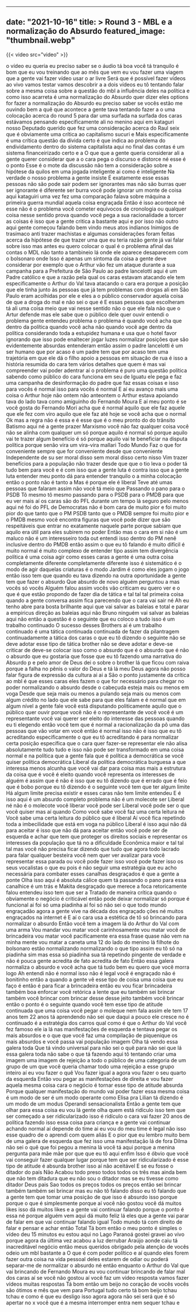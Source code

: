 
---
date: "2021-10-16"
title: > 
    Round 3 - MBL e a normalização do Absurdo
featured_image: "thumbnail.webp"
---

{{< video src="video" >}}


o vídeo eu queria eu preciso saber se o
áudio tá boa você tá tranquilo é bom que
eu vou treinando que ao mês que vem eu
vou fazer uma viagem que a gente vai
fazer vídeo usar o ar livre Será que é
possível fazer vídeos ao vivo vamos
testar vamos descobrir a
a dois vídeos eu tô tentando falar sobre
a mesma coisa sobre a questão do mbl a
influência deles na política e como isso
acarreta é uma normalização do Absurdo
quer dizer eles options for fazer a
normalização do Absurdo eu preciso saber
se vocês estão me ouvindo bem a quê que
acontece a gente tava tentando fazer a o
uma colocação acerca do round 5 para dar
uma surfada na surfada dos caras
estávamos pensando
especificamente ali no menino aqui em
kataguri nosso Deputado querido que fez
uma consideração acerca do Raul seix que
é obviamente uma crítica ao capitalismo
sucuri e Mais especificamente é uma
crítica questão da dívida certo é que
indica ao problema do endividamento
dentro do sistema capitalista aqui no
final das contas é um sistema
financeirizado certo e a O que que a
gente queria considerar ali a gente
querer considerar que a o cara pega o
discurso e distorce né esse é o ponto
Esse é o mote da discussão não tem a
consideração sobre a hipótese da quilos
em uma jogada inteligente ai como é
inteligente Na verdade o nosso problema
a gente insiste É exatamente esse essas
pessoas não são pode sair podem ser
ignorantes mas não são burras quer ser
ignorante é diferente ser burra você
pode ignorar um monte de coisa aqui
kataguiri uma vez fez uma comparação
falava sobre máquina a primeira guerra
mundial aquela coisa engraçada Então é
isso acontece né esse não é o problema
você cometer equívocos de cronologia ou
qualquer coisa nesse sentido prova
quando você pega a sua racionalidade
a torcer as coisas é isso que a gente
critica a bastante aqui
e por isso não outro aqui gente começou
falando bem vindo meus atos indianos
Inimigos de trasímaco anti trazer
machistas e algumas considerações foram
feitas acerca da hipótese de que trazer
uma que eu teria razão gente já vai
falar sobre isso mas antes eu quero
colocar o qual é o problema afinal das
contas o MDL não tanto a tambineio lá
onde ele aparece desaparecem com o
bolsonaro onde Isso é apenas um sintoma
da coisa a gente deve considerar por
exemplo que o Arthur vão fez um ataque
durante a sua campanha para a Prefeitura
de São Paulo ao padre lancelotti aqui é
um Padre católico e que a razão pela
qual os caras estavam atacando ele tem
especificamente o Arthur do Val tava
atacando o cara era porque a posição que
ele tinha junto às pessoas que já tem
problemas com drogas ali em São Paulo
eram acolhidas por ele e eles a o
público conservador aquela coisa de que
a droga do mal e não sei o que é E essas
pessoas que escolheram tá ali uma coisa
meio que vai nesse sentido não o que ele
fala não que o Artur defende mas ele
sabe que o público dele quer ouvir
entendi o problema gente entendeu
problema o problema é quando você acha
que dentro da política quando você acha
não quando você age dentro da política
considerando toda a estupidez humana e
usa que o hotel favor ignorando que isso
pode enaltecer jogar luzes
normalizar posições que são
evidentemente absurdas entenderam então
assim o padre lancelotti é um ser humano
que por acaso é um padre tem que por
acaso tem uma trajetória em que ele dá o
filho apoio a pessoas em situação de rua
é isso a história resumida do cara tem
vários detalhes que quem é mas vai
compreender vai poder adentrar aí o
problema é puro uma questão política
sabendo como público do cara funciona em
seu de Iguatu ele pega e faz uma
campanha de desinformação do padre que
faz essas coisas
e isso para vocês é normal isso para
vocês é normal E aí eu avanço mais uma
coisa o Arthur hoje não ontem não
anteontem o Arthur estava apoiando tava
do lado tava como amiguinho do Fernando
Moura E aí meu ponto é se você gosta do
Fernando Mori acha que é normal aquilo
que ele faz aquele que ele fez com viro
aquilo que ele faz até hoje se você acha
que o normal Ok mas a regra não é essa e
é esse que é o meu pronto do do trânsito
Batismo aqui né a gente prazer Marxismo
você não faz qualquer coisa você não se
alinha com qualquer um só porque aquilo
é normal só porque aquilo vai te trazer
algum benefício
é só porque aquilo vai te beneficiar na
disputa política porque senão vira um
vira-vira mallari Todo Mundo Faz o que
for conveniente sempre que for
conveniente desde que conveniente
Independente de su ser moral disso sem
moral disso certo nisso Vim trazer
benefícios para a população não trazer
desde que que o tio leva o poder tá tudo
bem para você e é com isso que a gente
luta é contra isso que a gente luta
entender meu ponto
dá para entender tranquilo o a minha
colocação então o ponto não é tanto a
Mas é porque ele é liberal Teve até umas
pessoas que falaram assim não você tá
meio que Passando o pano para o PSDB Tô
mesmo
tô mesmo passando para o PSDB para o
PMDB
para que eu ver mais aí os caras são do
PFL durante um tempo lá seguro pelo
menos aqui né foi do PFL de Democratas
não é bom cara de muito pior e foi muito
pior do que tanto que o PM PSDB tanto
que o PMDB sempre foi muito pior e o
PMDB mesmo você encontra figuras que
você pode dizer que são respeitáveis que
entrar no exatamente naquele parte
porque sabiam que aquilo era útil para
eles subirem no poder Então mas o cara
em si não é um maluco não é um
interesseiro toda out entendi isso
dentro do PM nenê inclusive dentro do
PMDB então assim o que eu tô falando é
muito difícil é muito normal é muito
complexo de entender tipo assim tem
divergência política é uma coisa agir
como esses caras a gente é uma outra
coisa completamente diferente
completamente diferente isso é
sistemático é o modo de agir daquelas
criaturas é o modo Jardim é como eles
jogam o jogo então isso tem que quando
eu tava dizendo na outra oportunidade a
gente tem que fazer o absurdo Que
absurdo de novo alguém perguntou a mas
vocês só vocês Alguém falou assim vocês
vão criticam eu quero ver e o que é que
estão propondo de fazer dia de tática e
tal tal tal
primeira coisa quando a gente conversa
assim fica parecendo que o cara vai sair
né Ah eu tenho abre para bosta brilhante
aqui que vai salvar as baleias e total e
parar a empiricus direção as baleias
aqui não Bruno ninguém vai salvar as
baleias aqui não então a questão é o
seguinte que eu coloco a
tudo isso é um trabalho continuado O
sucesso desses Brothers aí é um trabalho
continuado é uma tática continuada
continuada de fazer da
pilantragem
continuadamente a tática dos caras o que
eu tô dizendo o seguinte
não se deve adotar esse tipo de tática
brother não se deve adotar e deve-se
criticar de deve-se colocar isso como o
absurdo que é o absurdo que é não o
absurdo que eu gostaria que fosse que eu
tô fazendo uma narrativa do Absurdo p e
pelo amor de Deus dei o sobre o brother
lá que ficou com raiva porque a falha no
pênis o valor do Deus e tá lá meu Deus
agora não posso falar figura de
expressão da cultura
ai ai a
São o ponto justamente da crítica ao mbl
é que esses caras eles fazem o que for
necessário para chegar no poder
normalizando o absurdo desde o cabeçuda
esteja mais ou menos em voga Desde que
seja mais ou menos a pulando seja mais
ou menos com algum crédito no lado que
ele sabe para que eles falam e é normal
que em algum nível a gente fale você
está disputando politicamente aquilo que
o público quer ouvir porque você não é o
representante de você você é um
representante você vai querer ser eleito
do interesse das pessoas quando eu ti
elegendo então você tem que é normal a
racionalização da pô uma
das pessoas que vão votar em você então
é normal isso não é isso que eu tô
acreditando especificamente o que eu tô
acreditando é para normalizar certa
posição específica que o cara quer
fazer-se representar ele não alisa
absolutamente tudo tudo e isso não pode
ser transformado em uma coisa normal e
na política que a gente fala que é
política a democrática se você quiser
política democrática Liberal da política
democrática burguesa a que interessa
menos alcunha que você vai dar para
coisa mas mais a estrutura da coisa que
é você é eleito quando você representa
os interesses de alguém é assim que é
não é isso que eu tô dizendo que é
errado que é feio que é bobo porque eu
tô dizendo é o seguinte você tem que ter
algum limite
Há algum limite precisa existir
e esses caras não tem limite
entendeu E é isso aqui é um absurdo
completo problema não é um molecote ser
Liberal né não é o molecote você liberar
você pode ser Liberal você pode ser o
que você quiser mas aí quando Como você
sabe você faz uma certa leitura né Você
sabe uma certa leitura do público que é
liberal Aí você fica repetindo toda a
imbecilidade que está em voga na público
Liberal
é isso aqui não dá para aceitar é isso
que não dá para aceitar então você pode
ser de esquerda e achar que tem que
proteger os direitos sociais e
representar os interesses da população
que tá no a dificuldade Econômica maior
e tal tal tal mas você não precisa ficar
dizendo que tudo que agora todo lacrado
para falar qualquer besteira você nem
quer ver avalizar para você representar
essa parada ou você pode fazer isso você
pode fazer isso os seus vocalistas o que
eu pois é não seguir uma estratégia que
eu acho necessária para combater esses
canalhas desgraçados
é que a gente a ponte Olha isso aqui é
absoluta cálice quem tá passando o pano
para essa canalhice é um trás e Makita
desgraçado que merece a foca
retoricamente falou
entendeu isso tem que ser a
Tratado de maneira crítica quando o
obviamente o negócio é criticável então
pode deixar normalizar só porque é
funcional ai foi só uma piadinha aí foi
só não sei o que todo mundo engraçadão
agora a gente vive na década dos
engraçado ções né muitos engraçados na
internet é E aí o cara usa a estética de
tô só brincando para normalizar o
absurdo Então você tem a imagem lá do
Arthur do Val com uma arma Vou mandar
vou matar você
carinhosamente vou matar você de
brincadeira vou matar você pacificamente
era essa frase quase não vem na minha
mente vou matar a caneta uma 12 do lado
do menino lá filhote do bolsonaro estão
normalizando
normalizando o que tipo assim eu tô só
na piadinha sim mas essa só piadinha sua
tá repetindo pingente de verdade e não é
pouca gente acredita de fato
acredita de fato Então essa galera
normaliza o absurdo e você acha que tá
tudo bem eu quero que você morra logo
Ah entendi não é normal isso não é legal
você é engraçado não é bonitinho então a
quando a gente vê esse tipo de coisa uma
coisa que eu faço é então é para ficar a
brincadeira então eu vou ficar
brincadeira também boa enforcar você
retórica a lente que eu também sei
brincar também você brincar com brincar
desse desse jeito também você brincar
então o ponto é o seguinte quando você
tem esse tipo de atitude
continuada que uma coisa você pegar o
moleque nem fala assim ele tem 17 anos
tem 22 anos tá aprendendo não sei que
daqui a pouco ele cresce no é continuado
é a estratégia dos carros qual como é
que o Arthur do Val você fez famoso ele
ia lá nas manifestações de esquerda e
tentava pegar os mais absurdos e o que
que você faz uma compilação de
piquenique os mais absurdos e você passa
vai população imagem Olha tá vendo essa
galera toda Que tá vindo universal para
não sei o quê para não sei que lá essa
galera toda não sabe o que tá fazendo
aqui tô tentando criar uma imagem uma
imagem de rejeição a todo o público de
uma categoria de um grupo de um que você
queria chamar todo uma rejeição a esse
grupo inteiro aí eu vou fazer o quê Vou
fazer igual a agora vou fazer o seu
quarto da esquerda Então vou pegar as
manifestações de direita e vou fazer
aquela mesma coisa cara o negócio é
tornar esse tipo de atitude absurda
Porque qualquer manifestação do mundo
vai poder fazer essa mesma coisa é um
modo de ser é um modo operante como
Elisa pra Lilian tá dizendo é um modo de
um modus Operandi
sensacionalista Então a gente tem que
olhar para essa coisa eu vou lá gente
olha quem está ridículo isso tem que ser
começado a ser ridicularizado isso é
ridículo o cara vai fazer 20 anos de
política fazendo isso essa coisa para
criança
e a gente vai continuar achando normal
aí depende do time ai eu vou do meu time
é legal não isso esse quadro de o
aprendi com quem aliás E o pior que eu
lembro muito bem de uma galera de
esquerda que fez isso uma manifestação
lá de fora Dilma não sei o quê que foi
pegou a menina lá você tá aqui porque a
menina pergunta para mãe mãe por que que
eu tô aqui enfim Isso é óbvio que você
vai conseguir fazer qualquer lugar
porque tem que ser ridicularizado é esse
tipo de atitude é absurda brother isso
aí não aceitável
E se eu fosse o ditador do país Não
Acabou todo preso todos todos os três
mas ainda bem que não tem ditadura que
eu não sou o ditador mas se eu tivesse
como ditador Deus pais Sao todos os
preços todos os preços então sei brincar
também também sei brincar mas eu não tô
falando disso eu tô falando que a gente
tem que tomar uma posição de que isso é
absurdo isso porque porque o que é
simplesmente porque aí você não gostou
você dá muitos likes isso dá muitos
likes e a gente vai continuar falando
porque o ponto é essa né porque alguém
vem aqui dá muito feliz lá eles que a
gente vai parar de falar em que vai
continuar falando igual Todo mundo tá
com direito de falar e pensar e achar
então Total Tá bom então o meu ponto é
simples o vídeo deu 15 minutos eu estou
aqui no Lago Paranoá gostei gravei ao
vivo porque agora da última vez acabou a
luz derrubar Araújo aonde caiu tá
inacreditável negócio então meus
queridos obrigado pela atenção de vocês
odeio um mbl bastante a O que é com
poder político e aí quando eles forem
fazer outra coisa na vida pessoal deles
estarem de odiar ou poderá separar-me de
normalizar o absurdo né então enquanto o
Arthur do Val que vai brincando de
Fernando Moura eu vou continuar
brincando de falar mal dos caras aí se
você não gostou aí você faz um vídeo
resposta vamos fazer vídeos muitas
respostas Tá bom então um beijo no
coração de vocês vocês são ótimos e mês
que vem para Portugal tudo certo tá bom
beijo tchau tchau
e como é que eu desligo isso agora agora
não sei será que é só apertar no x
você que é a mesma interromper entra nem
sequer tchau e